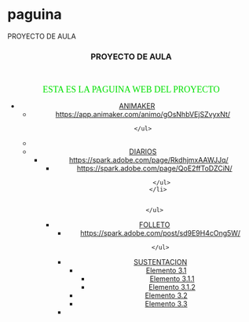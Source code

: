 # paguina
<!DOCTYPE html PUBLIC "-//W3C//DTD XHTML 1.0 Transitional//EN" "http://www.w3.org/TR/xhtml1/DTD/xhtml1-transitional.dtd">
<html xmlns="http://www.w3.org/1999/xhtml">
<head>
<meta http-equiv="Content-Type" content="text/html;
 charset=utf-8" />
 <link rel="stylesheet" href="file:///C|/Users/PC/Desktop/css.css"

<title>PROYECTO DE AULA</title>

 
</ul>
<script src="SpryAssets/SpryMenuBar.js" type="text/javascript"></script>
<link href="SpryAssets/SpryMenuBarVertical.css" rel="stylesheet" type="text/css" />
<link href="SpryAssets/SpryMenuBarHorizontal.css" rel="stylesheet" type="text/css" />
<center><h3> PROYECTO DE AULA </h3><center><br>
<p align="center"><font face="verdana" size="4" color="#gren"> ESTA ES LA PAGUINA WEB DEL PROYECTO </font></p>



<ul id="MenuBar1" class="MenuBarVertical">
  <li><a class="MenuBarItemSubmenu" href="#">ANIMAKER</a>
    <ul>
      <li><a href="#"><a href="https://app.animaker.com/animo/gOsNhbVEjSZvyxNt/">https://app.animaker.com/animo/gOsNhbVEjSZvyxNt/</a></a></li>
     
      
    </ul>
  </li>
  <li><a href="#"></a></li>
  <li><a class="MenuBarItemSubmenu" href="#">DIARIOS</a>
    <ul>
      <li><a class="MenuBarItemSubmenu" href="#"><a href="https://spark.adobe.com/page/RkdhjmxAAWJJq/">https://spark.adobe.com/page/RkdhjmxAAWJJq/</a></a>
        <ul>
          <li><a href="#"><a href="https://spark.adobe.com/page/QoE2ffToDZCiN/">https://spark.adobe.com/page/QoE2ffToDZCiN/</a></a></li>
         
        </ul>
      </li>
      
      
    </ul>
  </li>
  
</ul>
<script type="text/javascript">
var MenuBar1 = new Spry.Widget.MenuBar("MenuBar1", {imgRight:"SpryAssets/SpryMenuBarRightHover.gif"});
</script>


<body>
<ul id="MenuBar2" class="MenuBarHorizontal">
  <li><a class="MenuBarItemSubmenu" href="#">FOLLETO</a>
    <ul>
      <li><a href="#"><a href="https://spark.adobe.com/post/sd9E9H4cOng5W/">https://spark.adobe.com/post/sd9E9H4cOng5W/</a></a></li>
      
      
    </ul>
  </li>
  
  <li><a class="MenuBarItemSubmenu" href="#">SUSTENTACION</a>
    <ul>
      <li><a class="MenuBarItemSubmenu" href="#">Elemento 3.1</a>
        <ul>
          <li><a href="#">Elemento 3.1.1</a></li>
          <li><a href="#">Elemento 3.1.2</a></li>
        </ul>
      </li>
      <li><a href="#">Elemento 3.2</a></li>
      <li><a href="#">Elemento 3.3</a></li>
    </ul>
  </li>
  <li><a href="#"></a></li>
</ul>
<script type="text/javascript">
var MenuBar2 = new Spry.Widget.MenuBar("MenuBar2", {imgDown:"SpryAssets/SpryMenuBarDownHover.gif", imgRight:"SpryAssets/SpryMenuBarRightHover.gif"});
</script>

